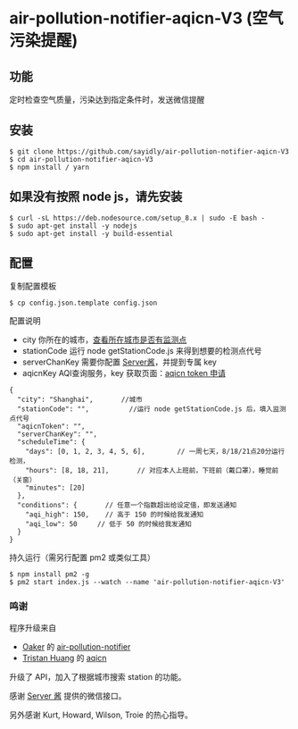 # air-pollution-notifier-aqicn-V3 (空气污染提醒)

## 功能
定时检查空气质量，污染达到指定条件时，发送微信提醒

## 安装
```shell
$ git clone https://github.com/sayidly/air-pollution-notifier-aqicn-V3
$ cd air-pollution-notifier-aqicn-V3
$ npm install / yarn
```

## 如果没有按照 node js，请先安装
```
$ curl -sL https://deb.nodesource.com/setup_8.x | sudo -E bash -
$ sudo apt-get install -y nodejs
$ sudo apt-get install -y build-essential
```

## 配置
复制配置模板
```shell
$ cp config.json.template config.json
```
配置说明

  * city  你所在的城市，[查看所在城市是否有监测点](http://aqicn.org/city/all/)
  * stationCode  运行 node getStationCode.js 来得到想要的检测点代号
  * serverChanKey  需要你配置 [Server酱](http://sc.ftqq.com/3.version)，并提到专属 key
  * aqicnKey  AQI查询服务，key 获取页面：[aqicn token 申请](http://aqicn.org/data-platform/token/#/)

```
{
  "city": "Shanghai",       //城市
  "stationCode": "",          //运行 node getStationCode.js 后，填入监测点代号
  "aqicnToken": "",
  "serverChanKey": "",
  "scheduleTime": {
    "days": [0, 1, 2, 3, 4, 5, 6],        // 一周七天，8/18/21点20分运行检测，
    "hours": [8, 18, 21],       // 对应本人上班前，下班前（戴口罩），睡觉前（关窗）
    "minutes": [20]
  },
  "conditions": {       // 任意一个指数超出给设定值，即发送通知
    "aqi_high": 150,    // 高于 150 的时候给我发通知
    "aqi_low": 50     // 低于 50 的时候给我发通知
  }
}
```

持久运行（需另行配置 pm2 或类似工具）
```
$ npm install pm2 -g
$ pm2 start index.js --watch --name 'air-pollution-notifier-aqicn-V3'
```
### 鸣谢
程序升级来自
  * [Oaker](https://github.com/cyio) 的 [air-pollution-notifier](https://github.com/cyio/air-pollution-notifier)
  * [Tristan Huang](https://github.com/ctgnauh) 的 [aqicn](https://github.com/ctgnauh/aqicn)

升级了 API，加入了根据城市搜索 station 的功能。

感谢 [Server 酱](http://sc.ftqq.com/3.version) 提供的微信接口。

另外感谢 Kurt, Howard, Wilson, Troie 的热心指导。
